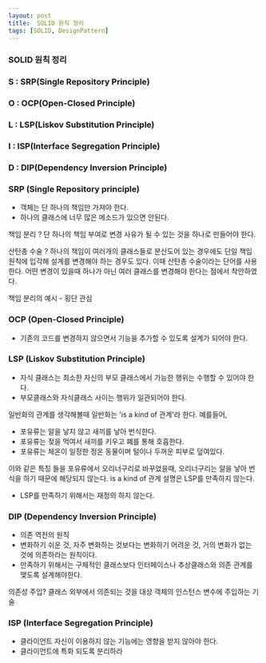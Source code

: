 ```yaml
---
layout: post
title:  SOLID 원칙 정리
tags: [SOLID, DesignPattern]
---
```


### SOLID 원칙 정리

### S : SRP(Single Repository Principle)
### O : OCP(Open-Closed Principle)
### L : LSP(Liskov Substitution Principle)
### I : ISP(Interface Segregation Principle)
### D : DIP(Dependency Inversion Principle)     

    
### SRP (Single Repository principle)
- 객체는 단 하나의 책임만 가져야 한다.
- 하나의 클래스에 너무 많은 메소드가 있으면 안된다.   

책임 분리 ?
단 하나의 책임 부여로 변경 사유가 될 수 있는 것을 하나로 만들어야 한다.

산탄총 수술 ?
하나의 책임이 여러개의 클래스들로 분산도어 있는 경우에도 단일 책임 원칙에 입각해 설계를 변경해야 하는 경우도 있다.
이때 산탄총 수술이라는 단어를 사용한다. 어떤 변경이 있을때 하나가 아닌 여러 클래스를 변경해야 한다는 점에서 착안하였다.

책임 분리의 예시 - 횡단 관심
   
    
### OCP (Open-Closed Principle)
- 기존의 코드를 변경하지 않으면서 기능을 추가할 수 있도록 설계가 되어야 한다.

    
### LSP (Liskov Substitution Principle)
- 자식 클래스는 최소한 자신의 부모 클래스에서 가능한 행위는 수행할 수 있어야 한다.
- 부모클래스와 자식클래스 사이는 행위가 일관되어야 한다.

일반화의 관계를 생각해볼때 일반화는 'is a kind of 관계'라 한다.
예를들어, 
- 포유류는 알을 낳지 않고 새끼를 낳아 번식한다.
- 포유류는 젖을 먹여서 새끼를 키우고 폐를 통해 호흡한다.
- 포유류는 체온이 일정한 정온 동물이며 털이나 두꺼운 피부로 덮여있다.

이와 같은 특징 들을 포유류에서 오리너구리로 바꾸었을때, 오리너구리는 알을 낳아 번식을 하기 때문에 해당되지 않는다. 
is a kind of 관계 설명은 LSP를 만족하지 않는다.

- LSP를 만족하기 위해서는 재정의 하지 않는다.
    
      
### DIP (Dependency Inversion Principle)
- 의존 역전의 원칙
- 변화하기 쉬운 것, 자주 변화하는 것보다는 변화하기 어려운 것, 거의 변화가 없는 것에 의존하라는 원칙이다.
- 만족하기 위해서는 구체적인 클래스보다 인터페이스나 추상클래스와 의존 관계를 맺도록 설계해야한다.

의존성 주입?
클래스 외부에서 의존되는 것을 대상 객체의 인스턴스 변수에 주입하는 기술

  
     
### ISP (Interface Segregation Principle)
- 클라이언트 자신이 이용하지 않는 기능에는 영향을 받지 않아야 한다.
- 클라이언트에 특화 되도록 분리하라


